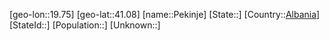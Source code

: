 ﻿---
location: [41.08,19.75]
type: City
tags:
- geo/City


SpocWebEntityId: 33284
isDeleted: false
confidential: public

---
[geo-lon::19.75]
[geo-lat::41.08]
[name::Pekinje]
[State::]
[Country::[Albania](geo/Continent/Europe/Albania.md)]
[StateId::]
[Population::]
[Unknown::]

